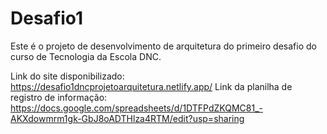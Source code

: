# Desafio1

Este é o projeto de desenvolvimento de arquitetura do primeiro desafio do curso de Tecnologia da Escola DNC.

Link do site disponibilizado: https://desafio1dncprojetoarquitetura.netlify.app/
Link da planilha de registro de informação: https://docs.google.com/spreadsheets/d/1DTFPdZKQMC81_-AKXdowmrm1gk-GbJ8oADTHlza4RTM/edit?usp=sharing


